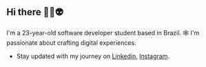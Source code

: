## Hi there 👋🏽👽

I'm a 23-year-old software developer student based in Brazil. 🕸️ I'm passionate about crafting digital experiences.

- Stay updated with my journey on [Linkedin](https://www.linkedin.com/in/guilherme-santana-094638246/), [Instagram](https://www.instagram.com/guilhermcrf/).
